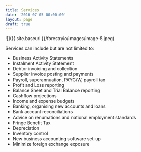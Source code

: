 ```yaml
---
title: Services
date: '2016-07-05 00:00:00'
layout: page
draft: true
---
```

![]({{ site.baseurl }}/forestryio/images/image-5.jpeg)

Services can include but are not limited to:

* Business Activity Statements
* Instalment Activity Statement
* Debtor invoicing and collection
* Supplier invoice posting and payments
* Payroll, superannuation, PAYG/W, payroll tax
* Profit and Loss reporting
* Balance Sheet and Trial Balance reporting
* Cashflow projections
* Income and expense budgets
* Banking, organising new accounts and loans
* Bank account reconciliations
* Advice on renumations and national employment standards
* Fringe Benefit Tax
* Depreciation
* Inventory control
* New business accounting software set-up
* Minimize foreign exchange exposure

